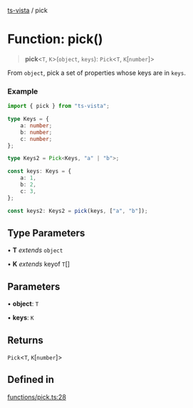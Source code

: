 [ts-vista](../README.md) / pick

# Function: pick()

> **pick**\<`T`, `K`\>(`object`, `keys`): `Pick`\<`T`, `K`\[`number`\]\>

From `object`, pick a set of properties whose keys are in `keys`.

### Example

```ts
import { pick } from "ts-vista";

type Keys = {
    a: number;
    b: number;
    c: number;
};

type Keys2 = Pick<Keys, "a" | "b">;

const keys: Keys = {
    a: 1,
    b: 2,
    c: 3,
};

const keys2: Keys2 = pick(keys, ["a", "b"]);
```

## Type Parameters

• **T** *extends* `object`

• **K** *extends* keyof `T`[]

## Parameters

• **object**: `T`

• **keys**: `K`

## Returns

`Pick`\<`T`, `K`\[`number`\]\>

## Defined in

[functions/pick.ts:28](https://github.com/alpheustangs/ts-vista/blob/c55ddd747aa287607cf84dd6de142b1ed1e2f70a/package/src/functions/pick.ts#L28)
